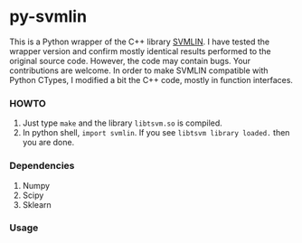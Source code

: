 # py-svmlin
This is a Python wrapper of the C++ library [SVMLIN](http://vikas.sindhwani.org/svmlin.html). I have tested the wrapper version and confirm mostly identical results performed to the original source code. However, the code may contain bugs. Your contributions are welcome. In order to make SVMLIN compatible with Python CTypes, I modified a bit the C++ code, mostly in function interfaces.

### HOWTO
1. Just type `make` and the library `libtsvm.so` is compiled. 
2. In python shell, `import svmlin`. If you see `libtsvm library loaded.` then you are done.

### Dependencies
1. Numpy
2. Scipy
3. Sklearn

### Usage

